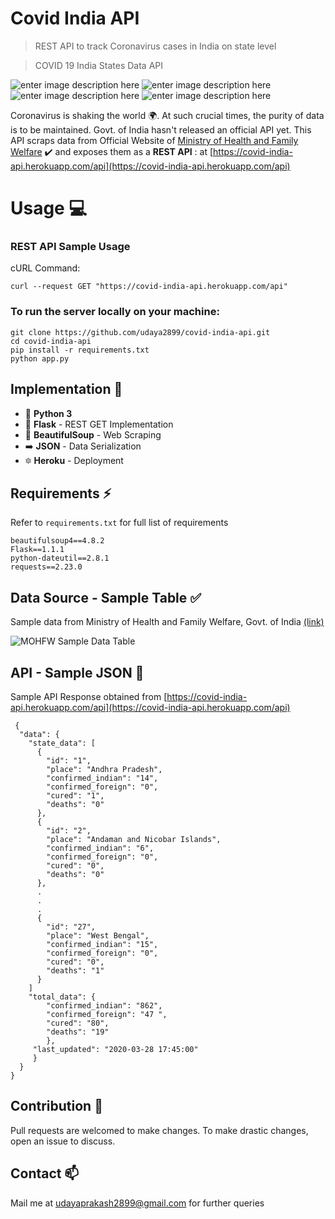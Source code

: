 
# Covid India API
> REST API to track Coronavirus cases in India on state level

> COVID 19 India States Data API

![enter image description here](https://img.shields.io/github/issues/udaya2899/covid-india-api) ![enter image description here](https://img.shields.io/github/forks/udaya2899/covid-india-api) ![enter image description here](https://img.shields.io/github/stars/udaya2899/covid-india-api) ![enter image description here](https://img.shields.io/github/license/udaya2899/covid-india-api)

Coronavirus is shaking the world :earth_africa:. At such crucial times, the purity of data is to be maintained. Govt. of India hasn't released an official API yet. This API scraps data from Official Website of [Ministry of Health and Family Welfare](https://mohfw.gov.in) :heavy_check_mark: and exposes them as a **REST API** : at [https://covid-india-api.herokuapp.com/api](https://covid-india-api.herokuapp.com/api)


# Usage :computer:
### REST API Sample Usage
cURL Command:

    curl --request GET "https://covid-india-api.herokuapp.com/api"
	
### To run the server locally on your machine:

    
    git clone https://github.com/udaya2899/covid-india-api.git
    cd covid-india-api
    pip install -r requirements.txt
    python app.py

## Implementation :construction_worker:

 - :snake: **Python 3** 
 - :sake: **Flask** - REST GET Implementation
 - :stew: **BeautifulSoup** - Web Scraping
 - :arrow_right: **JSON** - Data Serialization
 - :six_pointed_star: **Heroku** - Deployment


## Requirements :zap:
Refer to `requirements.txt` for full list of requirements

    beautifulsoup4==4.8.2
    Flask==1.1.1
    python-dateutil==2.8.1
    requests==2.23.0
## Data Source - Sample Table :white_check_mark:
Sample data from Ministry of Health and Family Welfare, Govt. of India [(link)](https://mohfw.gov.in)

![MOHFW Sample Data Table](https://i.imgur.com/W4wNB1w.png)

## API - Sample JSON :rocket:

Sample API Response obtained from [https://covid-india-api.herokuapp.com/api](https://covid-india-api.herokuapp.com/api)

     {
      "data": {
        "state_data": [
          {
            "id": "1",
            "place": "Andhra Pradesh",
            "confirmed_indian": "14",
            "confirmed_foreign": "0",
            "cured": "1",
            "deaths": "0"
          },
          {
            "id": "2",
            "place": "Andaman and Nicobar Islands",
            "confirmed_indian": "6",
            "confirmed_foreign": "0",
            "cured": "0",
            "deaths": "0"
          },
          .
          .
          .
	      {
		    "id": "27", 
		    "place": "West Bengal", 
		    "confirmed_indian": "15", 
		    "confirmed_foreign": "0", 
		    "cured": "0", 
		    "deaths": "1"
		  }
        ]
        "total_data": {
	        "confirmed_indian": "862", 
	        "confirmed_foreign": "47 ", 
	        "cured": "80", 
	        "deaths": "19"
	        }, 
	     "last_updated": "2020-03-28 17:45:00"
	     }
	  }
    }

## Contribution :handshake:
Pull requests are welcomed to make changes. To make drastic changes, open an issue to discuss.

## Contact  :mailbox:
Mail me at udayaprakash2899@gmail.com for further queries 

